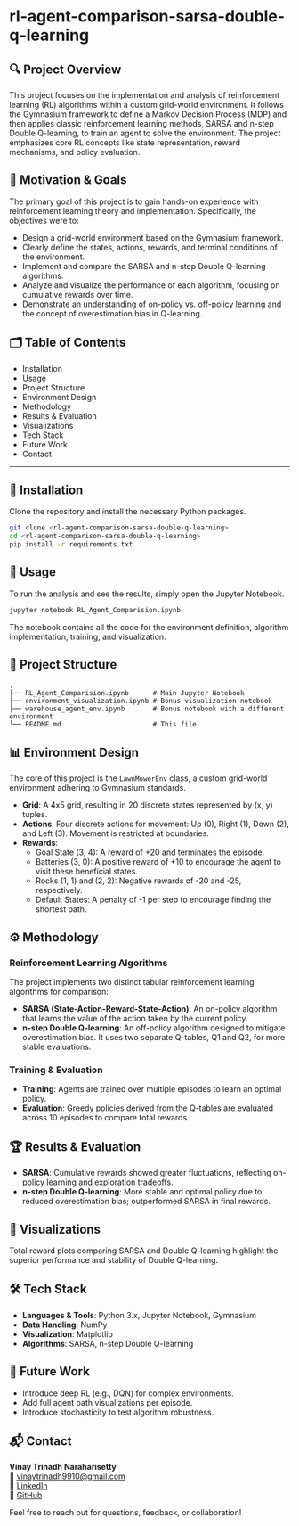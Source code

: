 # rl-agent-comparison-sarsa-double-q-learning

## 🔍 Project Overview
This project focuses on the implementation and analysis of reinforcement learning (RL) algorithms within a custom grid-world environment. It follows the Gymnasium framework to define a Markov Decision Process (MDP) and then applies classic reinforcement learning methods, SARSA and n-step Double Q-learning, to train an agent to solve the environment. The project emphasizes core RL concepts like state representation, reward mechanisms, and policy evaluation.

## 🎯 Motivation & Goals
The primary goal of this project is to gain hands-on experience with reinforcement learning theory and implementation. Specifically, the objectives were to:

- Design a grid-world environment based on the Gymnasium framework.
- Clearly define the states, actions, rewards, and terminal conditions of the environment.
- Implement and compare the SARSA and n-step Double Q-learning algorithms.
- Analyze and visualize the performance of each algorithm, focusing on cumulative rewards over time.
- Demonstrate an understanding of on-policy vs. off-policy learning and the concept of overestimation bias in Q-learning.

## 🗂 Table of Contents
- Installation
- Usage
- Project Structure
- Environment Design
- Methodology
- Results & Evaluation
- Visualizations
- Tech Stack
- Future Work
- Contact

---

## 🔧 Installation
Clone the repository and install the necessary Python packages.

```bash
git clone <rl-agent-comparison-sarsa-double-q-learning>
cd <rl-agent-comparison-sarsa-double-q-learning>
pip install -r requirements.txt
```

## 🚀 Usage
To run the analysis and see the results, simply open the Jupyter Notebook.

```bash
jupyter notebook RL_Agent_Comparision.ipynb
```

The notebook contains all the code for the environment definition, algorithm implementation, training, and visualization.

## 📁 Project Structure
```
.
├── RL_Agent_Comparision.ipynb      # Main Jupyter Notebook
├── environment_visualization.ipynb # Bonus visualization notebook
├── warehouse_agent_env.ipynb       # Bonus notebook with a different environment
└── README.md                       # This file
```

## 📊 Environment Design
The core of this project is the `LawnMowerEnv` class, a custom grid-world environment adhering to Gymnasium standards.

- **Grid**: A 4x5 grid, resulting in 20 discrete states represented by (x, y) tuples.
- **Actions**: Four discrete actions for movement: Up (0), Right (1), Down (2), and Left (3). Movement is restricted at boundaries.
- **Rewards**:
  - Goal State (3, 4): A reward of +20 and terminates the episode.
  - Batteries (3, 0): A positive reward of +10 to encourage the agent to visit these beneficial states.
  - Rocks (1, 1) and (2, 2): Negative rewards of -20 and -25, respectively.
  - Default States: A penalty of -1 per step to encourage finding the shortest path.

## ⚙️ Methodology
### Reinforcement Learning Algorithms
The project implements two distinct tabular reinforcement learning algorithms for comparison:

- **SARSA (State-Action-Reward-State-Action)**: An on-policy algorithm that learns the value of the action taken by the current policy.
- **n-step Double Q-learning**: An off-policy algorithm designed to mitigate overestimation bias. It uses two separate Q-tables, Q1 and Q2, for more stable evaluations.

### Training & Evaluation
- **Training**: Agents are trained over multiple episodes to learn an optimal policy.
- **Evaluation**: Greedy policies derived from the Q-tables are evaluated across 10 episodes to compare total rewards.

## 🏆 Results & Evaluation
- **SARSA**: Cumulative rewards showed greater fluctuations, reflecting on-policy learning and exploration tradeoffs.
- **n-step Double Q-learning**: More stable and optimal policy due to reduced overestimation bias; outperformed SARSA in final rewards.

## 📸 Visualizations
Total reward plots comparing SARSA and Double Q-learning highlight the superior performance and stability of Double Q-learning.

## 🛠 Tech Stack
- **Languages & Tools**: Python 3.x, Jupyter Notebook, Gymnasium
- **Data Handling**: NumPy
- **Visualization**: Matplotlib
- **Algorithms**: SARSA, n-step Double Q-learning

## 🌱 Future Work
- Introduce deep RL (e.g., DQN) for complex environments.
- Add full agent path visualizations per episode.
- Introduce stochasticity to test algorithm robustness.

## 📬 Contact
**Vinay Trinadh Naraharisetty**  
📧 vinaytrinadh9910@gmail.com  
🔗 [LinkedIn](https://linkedin.com/in/VinayTrinadh)  
🔗 [GitHub](https://github.com/VinayTrinadh)  

Feel free to reach out for questions, feedback, or collaboration!

